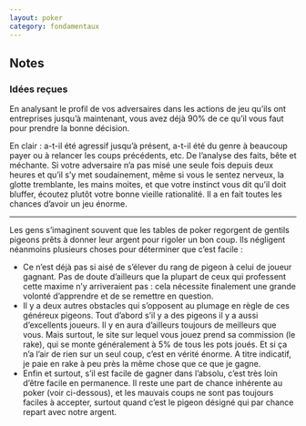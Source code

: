 ```yaml
---
layout: poker
category: fondamentaux
---
```


<h2 id="getting-set-up">
  Notes
</h2>

<h3 id="requirements">
  Idées reçues
</h3>

<p>
En analysant le profil de vos adversaires dans les actions de jeu qu’ils ont entreprises jusqu’à maintenant, vous avez déjà 90% de ce qu’il vous faut pour prendre la bonne décision.
</p>

<p>
En clair : a-t-il été agressif jusqu’à présent, a-t-il été du genre à beaucoup payer ou à relancer les coups précédents, etc. De l’analyse des faits, bête et méchante. Si votre adversaire n’a pas misé une seule fois depuis deux heures et qu’il s’y met soudainement, même si vous le sentez nerveux, la glotte tremblante, les mains moites, et que votre instinct vous dit qu’il doit bluffer, écoutez plutôt votre bonne vieille rationalité. Il a en fait toutes les chances d’avoir un jeu énorme.
</p>

<p></p>

<hr id="using-react">

<p>
Les gens s’imaginent souvent que les tables de poker regorgent de gentils pigeons prêts à donner leur argent pour rigoler un bon coup. Ils négligent néanmoins plusieurs choses pour déterminer que c’est facile :
</p>

<ul>
  <li>
    Ce n’est déjà pas si aisé de s’élever du rang de pigeon à celui de joueur gagnant. Pas de doute d’ailleurs que la plupart de ceux qui professent cette maxime n’y arriveraient pas : cela nécessite finalement une grande volonté d’apprendre et de se remettre en question.
  </li>
  <li>
    Il y a deux autres obstacles qui s’opposent au plumage en règle de ces généreux pigeons. Tout d’abord s’il y a des pigeons il y a aussi d’excellents joueurs. Il y en aura d’ailleurs toujours de meilleurs que vous. Mais surtout, le site sur lequel vous jouez prend sa commission (le rake), qui se monte généralement à 5% de tous les pots joués. Et si ça n’a l’air de rien sur un seul coup, c’est en vérité énorme. A titre indicatif, je paie en rake à peu près la même chose que ce que je gagne.
  </li>
  <li>
    Enfin et surtout, s’il est facile de gagner dans l’absolu, c’est très loin d’être facile en permanence. Il reste une part de chance inhérente au poker (voir ci-dessous), et les mauvais coups ne sont pas toujours faciles à accepter, surtout quand c’est le pigeon désigné qui par chance repart avec notre argent.
  </li>
</ul>
